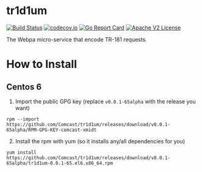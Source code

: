 # tr1d1um

[![Build Status](https://travis-ci.org/Comcast/tr1d1um.svg?branch=master)](https://travis-ci.org/Comcast/tr1d1um) 
[![codecov.io](http://codecov.io/github/Comcast/tr1d1um/coverage.svg?branch=master)](http://codecov.io/github/Comcast/tr1d1um?branch=master)
[![Go Report Card](https://goreportcard.com/badge/github.com/Comcast/tr1d1um)](https://goreportcard.com/report/github.com/Comcast/tr1d1um)
[![Apache V2 License](http://img.shields.io/badge/license-Apache%20V2-blue.svg)](https://github.com/Comcast/tr1d1um/blob/master/LICENSE)

The Webpa micro-service that encode TR-181 requests.

# How to Install

## Centos 6

1. Import the public GPG key (replace `v0.0.1-65alpha` with the release you want)

```
rpm --import https://github.com/Comcast/tr1d1um/releases/download/v0.0.1-65alpha/RPM-GPG-KEY-comcast-xmidt
```

2. Install the rpm with yum (so it installs any/all dependencies for you)

```
yum install https://github.com/Comcast/tr1d1um/releases/download/v0.0.1-65alpha/tr1d1um-0.0.1-65.el6.x86_64.rpm
```
